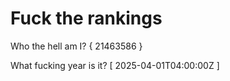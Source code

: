 # Fuck the rankings

Who the hell am I?
{ 21463586 }

What fucking year is it?
[ 2025-04-01T04:00:00Z ]
